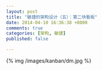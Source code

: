 ```yaml
---
layout: post
title: "敏捷的架构设计（五）：第二块看板"
date: 2014-04-10 16:36:38 +0800
comments: true
categories: [架构, 敏捷]
published: false

---
```



<!-- more -->
{% img  /images/kanban/dm.jpg %}
